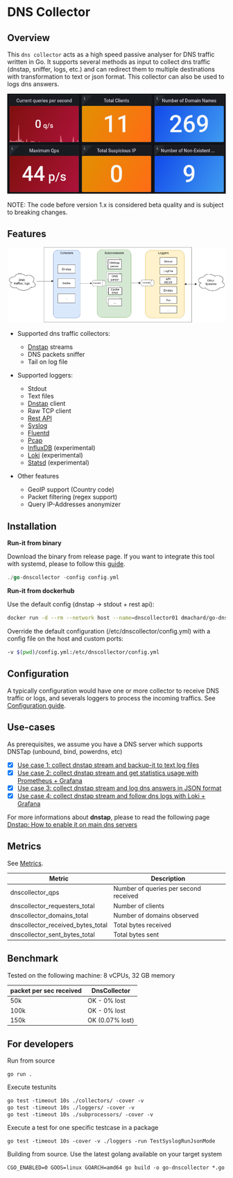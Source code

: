# DNS Collector

##  Overview

This `dns collector` acts as a high speed passive analyser for DNS traffic written in Go.
It supports several methods as input to collect dns traffic (dnstap, sniffer, logs, etc.) and can redirect them to multiple destinations
with transformation to text or json format. This collector can also be used to logs dns answers.

![overview](doc/dashboard1.png)

NOTE: The code before version 1.x is considered beta quality and is subject to breaking changes. 

## Features

![overview](doc/overview.png)

- Supported dns traffic collectors:
    - [Dnstap](https://dnstap.info/) streams
    - DNS packets sniffer
    - Tail on log file

- Supported loggers:
    - Stdout
    - Text files
    - [Dnstap](https://dnstap.info/) client
    - Raw TCP client
    - [Rest API](https://generator.swagger.io/?url=https://raw.githubusercontent.com/dmachard/go-dnscollector/main/doc/swagger.yml)
    - [Syslog](https://en.wikipedia.org/wiki/Syslog)
    - [Fluentd](https://www.fluentd.org/)
    - [Pcap](https://en.wikipedia.org/wiki/Pcap)
    - [InfluxDB](https://www.influxdata.com/) (experimental)
    - [Loki](https://grafana.com/oss/loki/) (experimental)
    - [Statsd](https://github.com/statsd/statsd) (experimental)

- Other features
    - GeoIP support (Country code)
    - Packet filtering (regex support)
    - Query IP-Addresses anonymizer

## Installation

**Run-it from binary**

Download the binary from release page.
If you want to integrate this tool with systemd, please to follow this [guide](https://dmachard.github.io/posts/0007-dnscollector-install-binary/).

```go
./go-dnscollector -config config.yml
```

**Run-it from dockerhub**

Use the default config (dnstap -> stdout + rest api):

```bash
docker run -d --rm --network host --name=dnscollector01 dmachard/go-dnscollector
```

Override the default configuration (/etc/dnscollector/config.yml) with a config file on the host and custom ports:

```bash
-v $(pwd)/config.yml:/etc/dnscollector/config.yml
```

## Configuration

A typically configuration would have one or more collector to receive DNS traffic or logs, and severals loggers to process the 
incoming traffics. See [Configuration guide](doc/configuration.md).

## Use-cases

As prerequisites, we assume you have a DNS server which supports DNSTap (unbound, bind, powerdns, etc)

- [x] [Use case 1: collect dnstap stream and backup-it to text log files](https://dmachard.github.io/posts/0034-dnscollector-dnstap-to-log-files/)
- [x] [Use case 2: collect dnstap stream and get statistics usage with Prometheus + Grafana](https://dmachard.github.io/posts/0035-dnscollector-grafana-prometheus/)
- [x] [Use case 3: collect dnstap stream and log dns answers in JSON format](https://dmachard.github.io/posts/0042-dnscollector-dnstap-json-answers/)
- [x] [Use case 4: collect dnstap stream and follow dns logs with Loki + Grafana](https://dmachard.github.io/posts/0044-dnscollector-grafana-loki/)

For more informations about **dnstap**, please to read the following page [Dnstap: How to enable it on main dns servers](https://dmachard.github.io/posts/0001-dnstap-testing/)


## Metrics

See [Metrics](doc/metrics.txt).

| Metric | Description |
| ---- | ---- | 
| dnscollector_qps   | Number of queries per second received | 
| dnscollector_requesters_total | Number of clients |
| dnscollector_domains_total | Number of domains observed |
| dnscollector_received_bytes_total | Total bytes received |
| dnscollector_sent_bytes_total | Total bytes sent |

## Benchmark

Tested on the following machine: 8 vCPUs, 32 GB memory

| packet per sec received| DnsCollector |
| ---- | ---- | 
| 50k   | OK - 0% lost| 
| 100k   | OK - 0% lost| 
| 150k   | OK (0.07% lost)|

## For developers

Run from source 

```
go run .
```

Execute testunits

```
go test -timeout 10s ./collectors/ -cover -v
go test -timeout 10s ./loggers/ -cover -v
go test -timeout 10s ./subprocessors/ -cover -v
```

Execute a test for one specific testcase in a package

```
go test -timeout 10s -cover -v ./loggers -run TestSyslogRunJsonMode
```

Building from source. Use the latest golang available on your target system 
```
CGO_ENABLED=0 GOOS=linux GOARCH=amd64 go build -o go-dnscollector *.go
```

